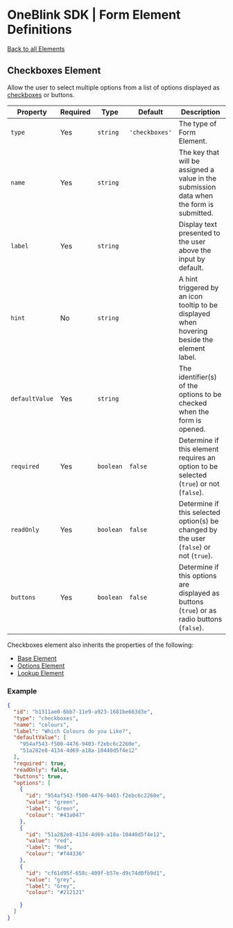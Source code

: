 # OneBlink SDK | Form Element Definitions

[Back to all Elements](./README.md)

## Checkboxes Element

Allow the user to select multiple options from a list of options displayed as [checkboxes](https://developer.mozilla.org/en-US/docs/Web/HTML/Element/input/checkbox) or buttons.

| Property       | Required | Type      | Default        | Description                                                                                 |
| -------------- | -------- | --------- | -------------- | ------------------------------------------------------------------------------------------- |
| `type`         | Yes      | `string`  | `'checkboxes'` | The type of Form Element.                                                                   |
| `name`         | Yes      | `string`  |                | The key that will be assigned a value in the submission data when the form is submitted.    |
| `label`        | Yes      | `string`  |                | Display text presented to the user above the input by default.                              |
| `hint`         | No       | `string`  |                | A hint triggered by an icon tooltip to be displayed when hovering beside the element label. |
| `defaultValue` | Yes      | `string`  |                | The identifier(s) of the options to be checked when the form is opened.                     |
| `required`     | Yes      | `boolean` | `false`        | Determine if this element requires an option to be selected (`true`) or not (`false`).      |
| `readOnly`     | Yes      | `boolean` | `false`        | Determine if this selected option(s) be changed by the user (`false`) or not (`true`).      |
| `buttons`      | Yes      | `boolean` | `false`        | Determine if this options are displayed as buttons (`true`) or as radio buttons (`false`).  |

Checkboxes element also inherits the properties of the following:

- [Base Element](./base-element.md)
- [Options Element](./options-element.md)
- [Lookup Element](./lookup-element.md)

### Example

```JSON
{
  "id": "b1311ae0-6bb7-11e9-a923-1681be663d3e",
  "type": "checkboxes",
  "name": "colours",
  "label": "Which Colours do you Like?",
  "defaultValue": [
    "954af543-f500-4476-9403-f2ebc6c2260e",
    "51a282e8-4134-4d69-a18a-10440d5f4e12"
  ],
  "required": true,
  "readOnly": false,
  "buttons": true,
  "options": [
    {
      "id": "954af543-f500-4476-9403-f2ebc6c2260e",
      "value": "green",
      "label": "Green",
      "colour": "#43a047"
    },
    {
      "id": "51a282e8-4134-4d69-a18a-10440d5f4e12",
      "value": "red",
      "label": "Red",
      "colour": "#f44336"
    },
    {
      "id": "cf61d95f-658c-409f-b57e-d9c74d0fb9d1",
      "value": "grey",
      "label": "Grey",
      "colour": "#212121"

    }
  ]
}
```

